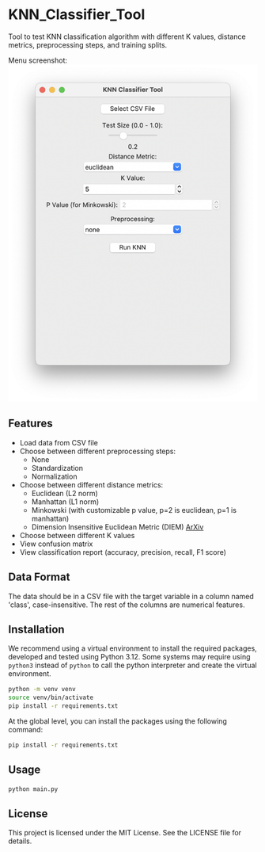 # KNN_Classifier_Tool

Tool to test KNN classification algorithm with different K values, distance metrics, preprocessing steps, and training splits.

Menu screenshot:
![Menu Screenshot](./images/menu.png)

## Features

- Load data from CSV file
- Choose between different preprocessing steps:
  - None
  - Standardization
  - Normalization
- Choose between different distance metrics:
  - Euclidean (L2 norm)
  - Manhattan (L1 norm)
  - Minkowski (with customizable p value, p=2 is euclidean, p=1 is manhattan)
  - Dimension Insensitive Euclidean Metric (DIEM) [ArXiv](https://arxiv.org/abs/2407.08623)
- Choose between different K values
- View confusion matrix
- View classification report (accuracy, precision, recall, F1 score)

## Data Format

The data should be in a CSV file with the target variable in a column named 'class', case-insensitive. The rest of the columns are numerical features.

## Installation

We recommend using a virtual environment to install the required packages, developed and tested using Python 3.12. Some systems may require using `python3` instead of `python` to call the python interpreter and create the virtual environment.  

```bash
python -m venv venv
source venv/bin/activate
pip install -r requirements.txt
```

At the global level, you can install the packages using the following command:

```bash
pip install -r requirements.txt
```

## Usage

```bash
python main.py
```

## License

This project is licensed under the MIT License. See the LICENSE file for details.
